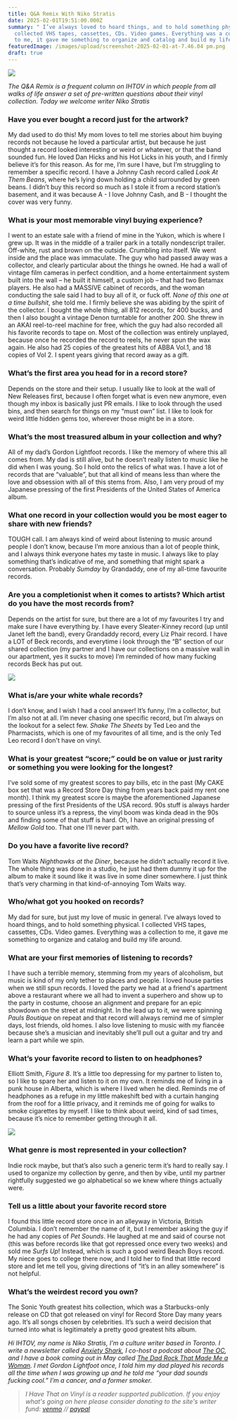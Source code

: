 ```yaml
---
title: Q&A Remix With Niko Stratis
date: 2025-02-01T19:51:00.000Z
summary: " I’ve always loved to hoard things, and to hold something physical. I
  collected VHS tapes, cassettes, CDs. Video games. Everything was a collection
  to me, it gave me something to organize and catalog and build my life around."
featuredImage: /images/upload/screenshot-2025-02-01-at-7.46.04 pm.png
draft: true
---
```

![](/images/upload/screenshot-2025-02-01-at-7.46.04 pm.png)

*The Q&A Remix is a frequent column on IHTOV in which people from all walks of life answer a set of pre-written questions about their vinyl collection. Today we welcome writer Niko Stratis*

### Have you ever bought a record just for the artwork?

My dad used to do this! My mom loves to tell me stories about him buying records not because he loved a particular artist, but because he just thought a record looked interesting or weird or whatever, or that the band sounded fun. He loved Dan Hicks and his Hot Licks in his youth, and I firmly believe it’s for this reason. As for me, I’m sure I have, but I’m struggling to remember a specific record. I have a Johnny Cash record called *Look At Them Beans*, where he’s lying down holding a child surrounded by green beans. I didn’t buy this record so much as I stole it from a record station’s basement, and it was because A - I love Johnny Cash, and B - I thought the cover was very funny.

### What is your most memorable vinyl buying experience?

I went to an estate sale with a friend of mine in the Yukon, which is where I grew up. It was in the middle of a trailer park in a totally nondescript trailer. Off-white, rust and brown on the outside. Crumbling into itself. We went inside and the place was immaculate. The guy who had passed away was a collector, and clearly particular about the things he owned. He had a wall of vintage film cameras in perfect condition, and a home entertainment system built into the wall – he built it himself, a custom job – that had two Betamax players. He also had a MASSIVE cabinet of records, and the woman conducting the sale said I had to buy all of it, or fuck off. *None of this one at a time bullshit*, she told me. I firmly believe she was abiding by the spirit of the collector. I bought the whole thing, all 812 records, for 400 bucks, and then I also bought a vintage Denon turntable for another 200. She threw in an AKAI reel-to-reel machine for free, which the guy had also recorded all his favorite records to tape on. Most of the collection was entirely unplayed, because once he recorded the record to reels, he never spun the wax again. He also had 25 copies of the greatest hits of ABBA Vol.1, and 18 copies of Vol 2. I spent years giving that record away as a gift.

### What’s the first area you head for in a record store?

Depends on the store and their setup. I usually like to look at the wall of New Releases first, because I often forget what is even new anymore, even though my inbox is basically just PR emails. I like to look through the used bins, and then search for things on my “must own” list. I like to look for weird little hidden gems too, wherever those might be in a store.

### What’s the most treasured album in your collection and why?

All of my dad’s Gordon Lightfoot records. I like the memory of where this all comes from. My dad is still alive, but he doesn’t really listen to music like he did when I was young. So I hold onto the relics of what was. I have a lot of records that are “valuable”, but that all kind of means less than where the love and obsession with all of this stems from. Also, I am very proud of my Japanese pressing of the first Presidents of the United States of America album.

### What one record in your collection would you be most eager to share with new friends?

TOUGH call. I am always kind of weird about listening to music around people I don’t know, because I’m more anxious than a lot of people think, and I always think everyone hates my taste in music. I always like to play something that’s indicative of me, and something that might spark a conversation. Probably *Sumday* by Grandaddy, one of my all-time favourite records.

### Are you a completionist when it comes to artists? Which artist do you have the most records from?

Depends on the artist for sure, but there are a lot of my favourites I try and make sure I have everything by. I have every Sleater-Kinney record (up until Janet left the band), every Grandaddy record, every Liz Phair record. I have a LOT of Beck records, and everytime i look through the “B” section of our shared collection (my partner and I have our collections on a massive wall in our apartment, yes it sucks to move) I’m reminded of how many fucking records Beck has put out.

![](/images/upload/screenshot-2025-02-01-at-7.46.57 pm.png)

### What is/are your white whale records?

I don’t know, and I wish I had a cool answer! It’s funny, I’m a collector, but I’m also not at all. I’m never chasing one specific record, but I’m always on the lookout for a select few. *Shake The Sheets* by Ted Leo and the Pharmacists, which is one of my favourites of all time, and is the only Ted Leo record I don't have on vinyl.

### What is your greatest “score;” could be on value or just rarity or something you were looking for the longest?

I’ve sold some of my greatest scores to pay bills, etc in the past (My CAKE box set that was a Record Store Day thing from years back paid my rent one month). I think my greatest score is maybe the aforementioned Japanese pressing of the first Presidents of the USA record. 90s stuff is always harder to source unless it’s a repress, the vinyl boom was kinda dead in the 90s and finding some of that stuff is hard. Oh, I have an original pressing of *Mellow Gold* too. That one I’ll never part with.

### Do you have a favorite live record?

Tom Waits *Nighthawks at the Diner*, because he didn’t actually record it live. The whole thing was done in a studio, he just had them dummy it up for the album to make it sound like it was live in some diner somewhere. I just think that’s very charming in that kind-of-annoying Tom Waits way.

### Who/what got you hooked on records?

My dad for sure, but just my love of music in general. I’ve always loved to hoard things, and to hold something physical. I collected VHS tapes, cassettes, CDs. Video games. Everything was a collection to me, it gave me something to organize and catalog and build my life around.

### What are your first memories of listening to records?

I have such a terrible memory, stemming from my years of alcoholism, but music is kind of my only tether to places and people. I loved house parties when we still spun records. I loved the party we had at a friend's apartment above a restaurant where we all had to invent a superhero and show up to the party in costume, choose an alignment and prepare for an epic showdown on the street at midnight. In the lead up to it, we were spinning *Pauls Boutique* on repeat and that record will always remind me of simpler days, lost friends, old homes. I also love listening to music with my fiancée because she’s a musician and inevitably she’ll pull out a guitar and try and learn a part while we spin.

### What’s your favorite record to listen to on headphones?

Elliott Smith, *Figure 8*. It’s a little too depressing for my partner to listen to, so I like to spare her and listen to it on my own. It reminds me of living in a punk house in Alberta, which is where I lived when he died. Reminds me of headphones as a refuge in my little makeshift bed with a curtain hanging from the roof for a little privacy, and it reminds me of going for walks to smoke cigarettes by myself. I like to think about weird, kind of sad times, because it’s nice to remember getting through it all.

![](/images/upload/screenshot-2025-02-01-at-7.47.47 pm.png)

### What genre is most represented in your collection?

Indie rock maybe, but that’s also such a generic term it’s hard to really say. I used to organize my collection by genre, and then by vibe, until my partner rightfully suggested we go alphabetical so we knew where things actually were.

### Tell us a little about your favorite record store

I found this little record store once in an alleyway in Victoria, British Columbia. I don’t remember the name of it, but I remember asking the guy if he had any copies of *Pet Sounds*. He laughed at me and said of course not (this was before records like that got repressed once every two weeks) and sold me *Surfs Up*! Instead, which is such a good weird Beach Boys record. My niece goes to college there now, and I told her to find that little record store and let me tell you, giving directions of “it’s in an alley somewhere” is not helpful.

### What’s the weirdest record you own?

The Sonic Youth greatest hits collection, which was a Starbucks-only release on CD that got released on vinyl for Record Store Day many years ago. It’s all songs chosen by celebrities. It’s such a weird decision that turned into what is legitimately a pretty good greatest hits album.

*Hi IHTOV, my name is Niko Stratis, I’m a culture writer based in Toronto. I write a newsletter called [Anxiety Shark](https://www.anxietyshark.ca/), I co-host a podcast about [The OC](https://podcasts.apple.com/ca/podcast/the-oc-again/id1772578270), and I have a book coming out in May called [The Dad Rock That Made Me a Woman](https://utpress.utexas.edu/9781477331484/). I met Gordon Lightfoot once, I told him my dad played his records all the time when I was growing up and he told me “your dad sounds fucking cool.” I’m a cancer, and a former smoker.*

> *I Have That on Vinyl is a reader supported publication. If you enjoy what's going on here please consider donating to the site's writer fund: [venmo](https://account.venmo.com/u/Michele-Catalano2659) // [paypal](https://www.paypal.com/paypalme/goingitaloneny?country.x=US&locale.x=en_US)*
